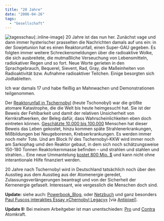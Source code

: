 ```yaml
---
title: "20 Jahre"
date: "2006-04-26"
tags:
  - "Gesellschaft"
---
```


![tagesschau](/images/webpropaganda/tagesschau-300x225.jpg){:.inline-image} 20 Jahre ist das nun her. Zunächst vage und dann immer hysterischer prasselten die Nachrichten damals auf uns ein: in der Sowjetunion hat es einen Reaktorunfall, einen Super-GAU gegeben. Es folgten immer weitere Schreckensmeldungen über die radioaktive Wolke, die sich ausbreitete, die mutmaßliche Verseuchung von Lebensmitteln, radiokativer Regen und so fort. Neue Worte gerieten in den Sprachgebrauch, Bequerel, Sievent, Rad, Gray, die Maßeinheiten von Radioaktivität bzw. Aufnahme radioaktiver Teilchen. Einige besorgten sich Jodtabletten.

Ich war damals 17 und habe fleißig an Mahnwachen und Demonstrationen teilgenommen.

Der [Reaktorunfall in Tschernobyl](http://de.wikipedia.org/wiki/Katastrophe_von_Tschernobyl) (heute Tschonobyl) war die größte atomare Katastrophe, die die Welt bis heute heimgesucht hat. Sie ist der Beweis der Fehlbarkeit und damit der relativen Unsicherheit von Kernkraftwerken, der Beleg dafür, dass Wahrscheinlichkeiten eben doch eintreten können. [Geschätzte 10.000 bis 100.000](http://de.today.reuters.com/news/newsArticle.aspx?type=worldNews&storyID=2006-04-26T050526Z_01_HUB618319_RTRDEOC_0_ATOM-TSCHERNOBYL-JAHRESTAG.xml "Reuters Meldung") Menschen hat dieser Beweis das Leben gekostet, hinzu kommen späte Strahlenerkrankungen, Mißbildungen bei Neugeborenen, Krebserkrankungen. Es werden immer noch mehr Tote. Und am Block IV des Tschernobyl-KKW wird immer noch am Sarkophag umd den Reaktor gebaut, in dem sich noch schätzungsweise 150-180 Tonnen Reaktorkernmasse befinden – und strahlen und stahlen und strahlen... Eine neue Ummantelung [kostet 800 Mio. $](http://www.wienerzeitung.at/DesktopDefault.aspx?TabID=3857&Alias=wzo&cob=229077&currentpage=0) und kann nicht ohne interantionale Hilfe finanziert werden.

20 Jahre nach Tschernobyl wird in Deutschland tatsächlich noch über den Ausstieg aus dem Ausstieg aus der Atomenergie geredet, Zulassungsverlängerungen beantragt und von der Sicherheit der Kernenergie gefaselt. Interessant, wie vergesslich die Menschen doch sind.

**Update:** siehe auch: [Powerbook\_Blog](http://powerbook.blogger.de/stories/439071/), oder [Netzbuch](http://www.das-netzbuch.de/article/2529/alter-klassiker) und ganz besonders [Paul Fuscos interakties Essay »Chernobyl Legacy«](http://www.magnuminmotion.com/) \[via [Antipixel](http://www.antipixel.com/blog/archives/2006/04/26/paul_fuscos_chernobyl_pictures.html)\].

**Update II:** Bei meinem Arbeitgeber ist man unentschieden: [Pro](http://www.zeit.de/2006/17/01_leit_1_17) und [Contra](http://www.zeit.de/2006/18/Tschernobyl_2) Atomkraft.

